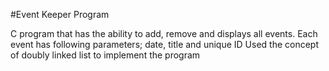 #Event Keeper Program

C program that has the ability to add, remove and displays all events. Each event has following parameters; date, title and unique ID 
Used the concept of doubly linked list to implement the program 

